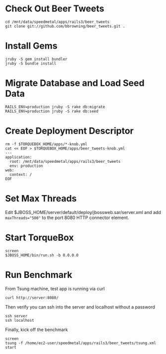 # Check Out Beer Tweets

    cd /mnt/data/speedmetal/apps/rails3/beer_tweets
    git clone git://github.com/bbrowning/beer_tweets.git .

# Install Gems

    jruby -S gem install bundler
    jruby -S bundle install

# Migrate Database and Load Seed Data

    RAILS_ENV=production jruby -S rake db:migrate
    RAILS_ENV=production jruby -S rake db:seed

# Create Deployment Descriptor

    rm -f $TORQUEBOX_HOME/apps/*-knob.yml
    cat << EOF > $TORQUEBOX_HOME/apps/beer_tweets-knob.yml
    ---
    application:
      root: /mnt/data/speedmetal/apps/rails3/beer_tweets
      env: production
    web:
      context: /
    EOF

# Set Max Threads

Edit $JBOSS_HOME/server/default/deploy/jbossweb.sar/server.xml and add
`maxThreads="500"` to the port 8080 HTTP connector element.

# Start TorqueBox

    screen
    $JBOSS_HOME/bin/run.sh -b 0.0.0.0

# Run Benchmark

From Tsung machine, test app is running via curl

    curl http://server:8080/

Then verify you can ssh into the server and localhost without a
password

    ssh server
    ssh localhost

Finally, kick off the benchmark

    screen
    tsung -f /home/ec2-user/speedmetal/apps/rails3/beer_tweets/tsung.xml start

